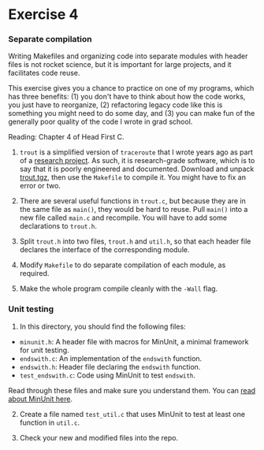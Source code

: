 # Exercise 4

### Separate compilation

Writing Makefiles and organizing code into separate modules with
header files is not rocket science, but it is important for large
projects, and it facilitates code reuse.

This exercise gives you a
chance to practice on one of my programs, which has three benefits: (1)
you don't have to think about how the code works, you just have to
reorganize, (2) refactoring legacy code like this is something you
might need to do some day, and (3) you can make fun of the generally poor
quality of the code I wrote in grad school.

Reading: Chapter 4 of Head First C.

1) `trout` is a simplified version of `traceroute` that I wrote years
ago as part of a [research
project](http://allendowney.com/research/clink/).  As such, it is
research-grade software, which is to say that it is poorly engineered
and documented.  Download and unpack
[trout.tgz](http://allendowney.com/research/trout/trout.tar.gz), then
use the `Makefile` to compile it.  You might have to fix an error or two.

2) There are several useful functions in `trout.c`, but because they
are in the same file as `main()`, they would be hard to reuse.  Pull
`main()` into a new file called `main.c` and recompile.  You will have
to add some declarations to `trout.h`.

3) Split `trout.h` into two files, `trout.h` and `util.h`, so that each
header file declares the interface of the corresponding module.

4) Modify `Makefile` to do separate compilation of each module, as required.

5) Make the whole program compile cleanly with the `-Wall` flag.

### Unit testing

1) In this directory, you should find the following files:

* `minunit.h`: A header file with macros for MinUnit, a minimal framework for unit testing.
* `endswith.c`: An implementation of the `endswith` function.
* `endswith.h`: Header file declaring the `endswith` function.
* `test_endswith.c`: Code using MinUnit to test `endswith`.

Read through these files and make sure you understand them.  You can [read about MinUnit here](http://www.jera.com/techinfo/jtns/jtn002.html).

2) Create a file named `test_util.c` that uses MinUnit to test at least one function in `util.c`.

3) Check your new and modified files into the repo.
